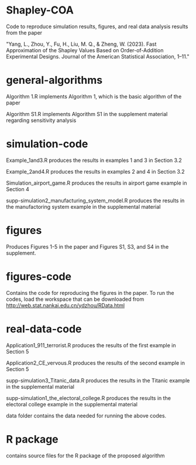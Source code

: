 # Shapley-COA
Code to reproduce simulation results, figures, and real data analysis results from the paper 

"Yang, L., Zhou, Y., Fu, H., Liu, M. Q., & Zheng, W. (2023). Fast Approximation of the Shapley Values Based on Order-of-Addition Experimental Designs. Journal of the American Statistical Association, 1–11."

# general-algorithms
Algorithm 1.R implements Algorithm 1, which is the basic algorithm of the paper

Algorithm S1.R implements Algorithm S1 in the supplement material regarding sensitivity analysis

# simulation-code

Example_1and3.R produces the results in examples 1 and 3 in Section 3.2

Example_2and4.R produces the results in examples 2 and 4 in Section 3.2

Simulation_airport_game.R produces the results in airport game example in Section 4

supp-simulation2_manufacturing_system_model.R produces the results in the manufactoring system example in the supplemental material

# figures
Produces Figures 1-5 in the paper and Figures S1, S3, and S4 in the supplement.

# figures-code
Contains the code for reproducing the figures in the paper. To run the codes, load the workspace that can be downloaded from http://web.stat.nankai.edu.cn/ydzhou/RData.html



# real-data-code
Application1_911_terrorist.R produces the results of the first example in Section 5

Application2_CE_vervous.R produces the results of the second example in Section 5

supp-simulation3_Titanic_data.R produces the results in the Titanic example in the supplemental material

supp-simulation1_the_electoral_college.R produces the results in the electoral college example in the supplemental material

data folder contains the data needed for running the above codes. 

# R package
contains source files for the R package of the proposed algorithm


